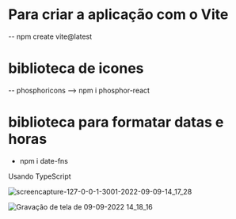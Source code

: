 # Para criar a aplicação com o Vite 
-- npm create vite@latest

# biblioteca de icones
-- phosphoricons
--> npm i phosphor-react

# biblioteca para formatar datas e horas
* npm i date-fns

Usando TypeScript


![screencapture-127-0-0-1-3001-2022-09-09-14_17_28](https://user-images.githubusercontent.com/51343240/189418933-0b9bb359-f698-4243-bc40-b1f2ba7a99c7.png)



![Gravação de tela de 09-09-2022 14_18_16](https://user-images.githubusercontent.com/51343240/189419031-1a7f5072-ccd3-4545-bc38-c583b85cc51f.gif)

